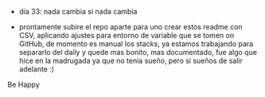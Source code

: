 - día 33: nada cambia si nada cambia

- prontamente subire el repo aparte para uno crear estos readme con CSV, aplicando ajustes para entorno de variable que se tomen on GitHub, de momento es manual los stacks, ya estamos trabajando para separarlo del daily y quede mas bonito, mas documentado, fue algo que hice en la madrugada ya que no tenia sueño, pero si sueños de salir adelante :)

Be Happy